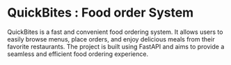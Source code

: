 # QuickBites : Food order System


QuickBites is a fast and convenient food ordering system. It allows users to easily browse menus, place orders, and enjoy delicious meals from their favorite restaurants. The project is built using FastAPI and aims to provide a seamless and efficient food ordering experience.

